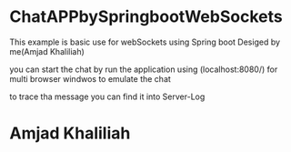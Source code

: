 # ChatAPPbySpringbootWebSockets 

This example is basic use for webSockets using Spring boot Desiged by me(Amjad Khaliliah) 

you can start the chat by run the application using (localhost:8080/) for multi browser windwos to emulate the chat 

to trace tha message you can find it into Server-Log 


# Amjad Khaliliah
